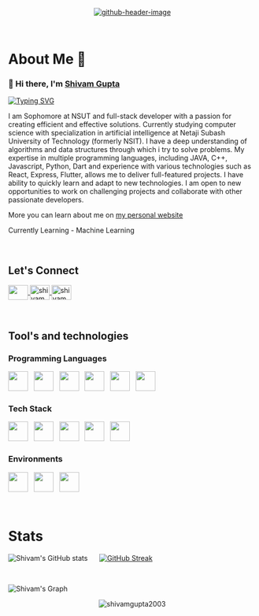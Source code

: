 <p align="center">
<a href="https://shivamgupta2003.netlify.app/"><img src="https://i.ibb.co/VjGYB4g/github-header-image.png" alt="github-header-image" border="0" ></a>
</p>

&nbsp; 
# About Me 🙂

<h3>👋 Hi there, I'm <a href="https://shivamgupta2003.netlify.app/"><b>Shivam Gupta </b></a> </h3>

[![Typing SVG](https://readme-typing-svg.demolab.com/?lines=Full+Stack+Web+Developer;Competitive+Programmer)](https://git.io/typing-svg)

I am Sophomore at NSUT and full-stack developer with a passion for creating efficient and effective solutions. Currently studying computer science with specialization in artificial intelligence at Netaji Subash University of Technology (formerly NSIT). I have a deep understanding of algorithms and data structures through which i try to solve problems. My expertise in multiple programming languages, including JAVA, C++, Javascript, Python, Dart and experience with various technologies such as React, Express, Flutter, allows me to deliver full-featured projects. I have ability to quickly learn and adapt to new technologies. I am open to new opportunities to work on challenging projects and collaborate with other passionate developers.

More you can learn about me on [my personal website](https://shivamgupta2003.netlify.app/)

Currently Learning - Machine Learning

&nbsp;
## Let's Connect

<p align="left">
  
<a href="https://www.linkedin.com/in/shivamgupta2003/" target="blank">
  <img 
       align="center" 
       src="https://raw.githubusercontent.com/rahuldkjain/github-profile-readme-generator/master/src/images/icons/Social/linked-in-alt.svg" 
       height="30"
       width="40" 
   />
</a> 
  
<a href="https://www.instagram.com/shivamm._.gupta._/" target="blank">
  <img
       align="center" 
       src="https://raw.githubusercontent.com/rahuldkjain/github-profile-readme-generator/master/src/images/icons/Social/instagram.svg" 
       alt="shivamgupta302003" 
       height="30"
       width="40" 
     />
</a> 
  
<a href="https://leetcode.com/shivam_gupta2604/" target="blank">
  <img 
     align="center" 
     src="https://raw.githubusercontent.com/rahuldkjain/github-profile-readme-generator/master/src/images/icons/Social/leet-code.svg" 
     alt="shivamgupta2003" 
     height="30" 
     width="40" 
   />
</a>

</p>


&nbsp;
## Tool's and technologies

### Programming Languages

  <img src="https://cdn.jsdelivr.net/gh/devicons/devicon/icons/c/c-original.svg" height="40" width="40"/> &nbsp;
  <img src="https://cdn.jsdelivr.net/gh/devicons/devicon/icons/cplusplus/cplusplus-original.svg"  height="40" width="40"/> &nbsp;
  <img src="https://cdn.jsdelivr.net/gh/devicons/devicon/icons/java/java-original.svg" height="40" width="40"/> &nbsp;
  <img src="https://cdn.jsdelivr.net/gh/devicons/devicon/icons/javascript/javascript-original.svg" height="40" width="40"/> &nbsp;
  <img src="https://cdn.jsdelivr.net/gh/devicons/devicon/icons/python/python-original.svg" height="40" width="40"/> &nbsp;
  <img src="https://cdn.jsdelivr.net/gh/devicons/devicon/icons/php/php-original.svg" height="40" width="40"/> &nbsp;
          
  
  
### Tech Stack

  <img src="https://cdn.jsdelivr.net/gh/devicons/devicon/icons/mongodb/mongodb-original-wordmark.svg" height="40" width="40"/> &nbsp;
  <img src="https://cdn.jsdelivr.net/gh/devicons/devicon/icons/express/express-original.svg" height="40" width="40"/> &nbsp;
  <img src="https://cdn.jsdelivr.net/gh/devicons/devicon/icons/react/react-original-wordmark.svg" height="40" width="40"/> &nbsp;
  <img src="https://cdn.jsdelivr.net/gh/devicons/devicon/icons/nodejs/nodejs-original-wordmark.svg" height="40" width="40"/> &nbsp;
  <img src="https://cdn.jsdelivr.net/gh/devicons/devicon/icons/redux/redux-original.svg" height="40" width="40"/> &nbsp;
          
  
### Environments
  
  <img src="https://cdn.jsdelivr.net/gh/devicons/devicon/icons/vscode/vscode-original.svg" height="40" width="40"/> &nbsp;
  <img src="https://cdn.jsdelivr.net/gh/devicons/devicon/icons/npm/npm-original-wordmark.svg" height="40" width="40"/> &nbsp;
  <img src="https://cdn.jsdelivr.net/gh/devicons/devicon/icons/git/git-original.svg" height="40" width="40"/> &nbsp;



&nbsp; 
# Stats

![Shivam's GitHub stats](https://github-readme-stats.vercel.app/api?username=imshivam-gupta&show_icons=true&theme=dark)
&nbsp;&nbsp;&nbsp;&nbsp;
[![GitHub Streak](http://github-readme-streak-stats.herokuapp.com?user=imshivam-gupta&theme=dark&date_format=j%20M%5B%20Y%5D)](https://git.io/streak-stats)

&nbsp;


![Shivam's Graph](https://github-readme-activity-graph.cyclic.app/graph?username=imshivam-gupta&custom_title=Shivam's%20GitHub%20Activity%20Graph&bg_color=0D1117&color=7F3FBF&line=7F3FBF&point=7F3FBF&area_color=FFFFFF&title_color=FFFFFF&area=true)

<p align="center">
<img src="https://github-readme-stats.vercel.app/api/top-langs?username=imshivam-gupta&theme=dark&show_icons=true&locale=en&layout=compact" alt="shivamgupta2003" >
</p>





